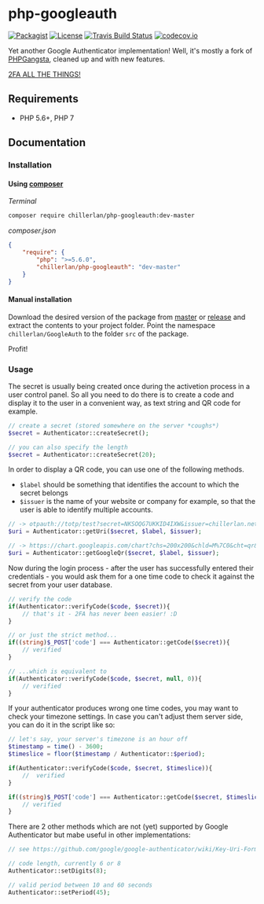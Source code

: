 # php-googleauth

[![Packagist](https://img.shields.io/packagist/v/chillerlan/php-googleauth.svg?style=flat-square)](https://packagist.org/packages/chillerlan/php-googleauth)
[![License](https://img.shields.io/packagist/l/chillerlan/php-googleauth.svg?style=flat-square)](LICENSE)
[![Travis Build Status](https://img.shields.io/travis/chillerlan/php-googleauth.svg?style=flat-square)](https://travis-ci.org/chillerlan/php-googleauth)
[![codecov.io](https://img.shields.io/codecov/c/github/chillerlan/php-googleauth?style=flat-square)](https://codecov.io/github/chillerlan/php-googleauth?branch=master)

Yet another Google Authenticator implementation! Well, it's mostly a fork of [PHPGangsta](https://github.com/PHPGangsta/GoogleAuthenticator/), cleaned up and with new features.

[2FA ALL THE THINGS!](https://www.turnon2fa.com)

## Requirements
- PHP 5.6+, PHP 7

## Documentation

### Installation
#### Using [composer](https://getcomposer.org)

*Terminal*
```sh
composer require chillerlan/php-googleauth:dev-master
```

*composer.json*
```json
{
	"require": {
		"php": ">=5.6.0",
		"chillerlan/php-googleauth": "dev-master"
	}
}
```

#### Manual installation
Download the desired version of the package from [master](https://github.com/codemasher/php-googleauth/archive/master.zip) or 
[release](https://github.com/codemasher/php-googleauth/releases) and extract the contents to your project folder. 
Point the namespace `chillerlan/GoogleAuth` to the folder `src` of the package.

Profit!

### Usage

The secret is usually being created once during the activetion process in a user control panel. 
So all you need to do there is to create a code and display it to the user in a convenient way, as text string and QR code for example.
```php
// create a secret (stored somewhere on the server *coughs*)
$secret = Authenticator::createSecret();

// you can also specify the length
$secret = Authenticator::createSecret(20);
```

In order to display a QR code, you can use one of the following methods.
- `$label` should be something that identifies the account to which the secret belongs
- `$issuer` is the name of your website or company for example, so that the user is able to identify multiple accounts.
```php
// -> otpauth://totp/test?secret=NKSOQG7UKKID4IXW&issuer=chillerlan.net
$uri = Authenticator::getUri($secret, $label, $issuer);

// -> https://chart.googleapis.com/chart?chs=200x200&chld=M%7C0&cht=qr&chl=otpauth%3A%2F%2Ftotp%2Ftest%3Fsecret%3DNKSOQG7UKKID4IXW%26issuer%3Dchillerlan.net
$uri = Authenticator::getGoogleQr($secret, $label, $issuer);
```

Now during the login process - after the user has successfully entered their credentials - you would 
ask them for a one time code to check it against the secret from your user database.
```php
// verify the code
if(Authenticator::verifyCode($code, $secret)){
	// that's it - 2FA has never been easier! :D
}

// or just the strict method...
if((string)$_POST['code'] === Authenticator::getCode($secret)){
	// verified
}

// ...which is equivalent to
if(Authenticator::verifyCode($code, $secret, null, 0)){
	// verified
}

```

If your authenticator produces wrong one time codes, you may want to check your timezone settings.
In case you can't adjust them server side, you can do it in the script like so:
```php
// let's say, your server's timezone is an hour off
$timestamp = time() - 3600;
$timeslice = floor($timestamp / Authenticator::$period);

if(Authenticator::verifyCode($code, $secret, $timeslice)){
	//  verified
}

if((string)$_POST['code'] === Authenticator::getCode($secret, $timeslice)){
	// verified
}

```

There are 2 other methods which are not (yet) supported by Google Authenticator but mabe useful in other implementations:
```php
// see https://github.com/google/google-authenticator/wiki/Key-Uri-Format#parameters

// code length, currently 6 or 8
Authenticator::setDigits(8);

// valid period between 10 and 60 seconds
Authenticator::setPeriod(45);
```

